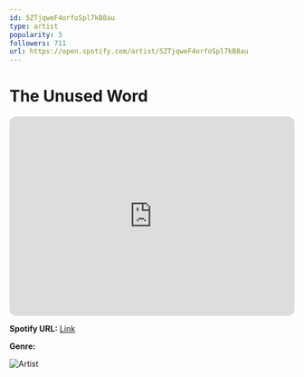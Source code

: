 ```yaml
---
id: 5ZTjqweF4orfoSpl7kB8au
type: artist
popularity: 3
followers: 711
url: https://open.spotify.com/artist/5ZTjqweF4orfoSpl7kB8au
---
```

# The Unused Word

<iframe style="border-radius:12px" src="https://open.spotify.com/embed/artist/5ZTjqweF4orfoSpl7kB8au" width="100%" height="352" frameBorder="0" allowfullscreen="" allow="autoplay; clipboard-write; encrypted-media; fullscreen; picture-in-picture" loading="lazy"></iframe>

**Spotify URL:** [Link](https://open.spotify.com/artist/5ZTjqweF4orfoSpl7kB8au)

**Genre:** 

![Artist](https://i.scdn.co/image/ab6761610000e5eb330469434e82bb1225772fad)
